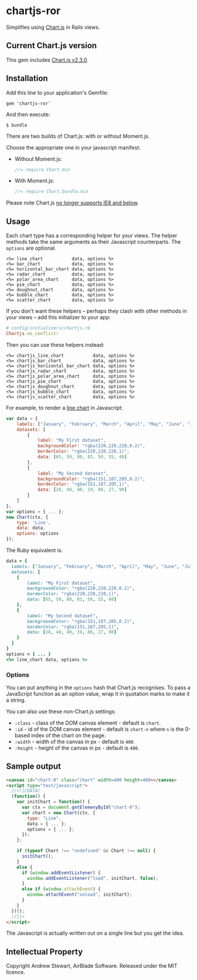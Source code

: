 # chartjs-ror

Simplifies using [Chart.js][] in Rails views.


## Current Chart.js version

This gem includes [Chart.js v2.3.0](https://github.com/chartjs/Chart.js/tree/v2.3.0).


## Installation

Add this line to your application's Gemfile:

    gem 'chartjs-ror'

And then execute:

    $ bundle

There are two builds of Chart.js: with or without Moment.js.

Choose the appropriate one in your javascript manifest:

- Without Moment.js:
  ```javascript
  //= require Chart.min
  ```

- With Moment.js:
  ```javascript
  //= require Chart.bundle.min
  ```

Please note Chart.js [no longer supports IE8 and below](https://github.com/chartjs/Chart.js/issues/2396#issuecomment-215233106).


## Usage

Each chart type has a corresponding helper for your views.  The helper methods take the same arguments as their Javascript counterparts.  The `options` are optional.


```erb
<%= line_chart           data, options %>
<%= bar_chart            data, options %>
<%= horizontal_bar_chart data, options %>
<%= radar_chart          data, options %>
<%= polar_area_chart     data, options %>
<%= pie_chart            data, options %>
<%= doughnut_chart       data, options %>
<%= bubble_chart         data, options %>
<%= scatter_chart        data, options %>
```

If you don't want these helpers – perhaps they clash with other methods in your views – add this initializer to your app:

```ruby
# config/initializers/chartjs.rb
Chartjs.no_conflict!
```

Then you can use these helpers instead:

```erb
<%= chartjs_line_chart           data, options %>
<%= chartjs_bar_chart            data, options %>
<%= chartjs_horizontal_bar_chart data, options %>
<%= chartjs_radar_chart          data, options %>
<%= chartjs_polar_area_chart     data, options %>
<%= chartjs_pie_chart            data, options %>
<%= chartjs_doughnut_chart       data, options %>
<%= chartjs_bubble_chart         data, options %>
<%= chartjs_scatter_chart        data, options %>
```

For example, to render a [line chart][linechart] in Javascript:

```javascript
var data = {
    labels: ["January", "February", "March", "April", "May", "June", "July"],
    datasets: [
        {
            label: "My First dataset",
            backgroundColor: "rgba(220,220,220,0.2)",
            borderColor: "rgba(220,220,220,1)",
            data: [65, 59, 80, 81, 56, 55, 40]
        },
        {
            label: "My Second dataset",
            backgroundColor: "rgba(151,187,205,0.2)",
            borderColor: "rgba(151,187,205,1)",
            data: [28, 48, 40, 19, 86, 27, 90]
        }
    ]
};
var options = { ... };
new Chart(ctx, {
    type: 'Line',
    data: data,
    options: options
});
```

The Ruby equivalent is:

```ruby
data = {
  labels: ["January", "February", "March", "April", "May", "June", "July"],
  datasets: [
    {
        label: "My First dataset",
        backgroundColor: "rgba(220,220,220,0.2)",
        borderColor: "rgba(220,220,220,1)",
        data: [65, 59, 80, 81, 56, 55, 40]
    },
    {
        label: "My Second dataset",
        backgroundColor: "rgba(151,187,205,0.2)",
        borderColor: "rgba(151,187,205,1)",
        data: [28, 48, 40, 19, 86, 27, 90]
    }
  ]
}
options = { ... }
<%= line_chart data, options %>
```

### Options

You can put anything in the `options` hash that Chart.js recognises.  To pass a JavaScript function as an option value, wrap it in quotation marks to make it a string.

You can also use these non-Chart.js settings:

* `:class`          - class of the DOM canvas element - default is `chart`.
* `:id`             - id of the DOM canvas element - default is `chart-n` where `n` is the 0-based index of the chart on the page.
* `:width`          - width of the canvas in px - default is `400`.
* `:height`         - height of the canvas in px - default is `400`.


## Sample output

```html
<canvas id="chart-0" class="chart" width=400 height=400></canvas>
<script type="text/javascript">
  //<![CDATA[
  (function() {
    var initChart = function() {
      var ctx = document.getElemenyById("chart-0");
      var chart = new Chart(ctx, {
        type: "Line",
        data = { ... };
        options = { ... };
      });
    };

    if (typeof Chart !== "undefined" && Chart !== null) {
      initChart();
    }
    else {
      if (window.addEventListener) {
        window.addEventListener("load", initChart, false);
      }
      else if (window.attachEvent) {
        window.attachEvent("onload", initChart);
      }
    }
  })();
  //]]>
</script>
```

The Javascript is actually written out on a single line but you get the idea.


## Intellectual Property

Copyright Andrew Stewart, AirBlade Software.  Released under the MIT licence.


  [Chart.js]: http://www.chartjs.org/
  [linechart]: http://www.chartjs.org/docs/#line-chart

